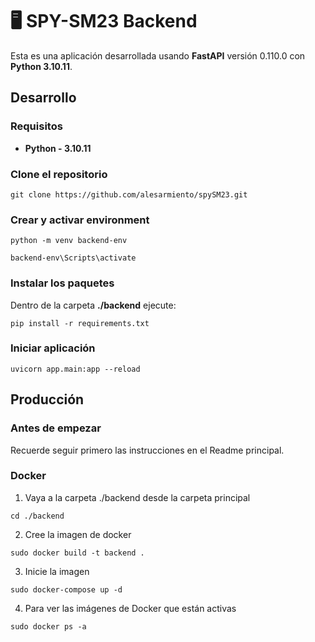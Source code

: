 # 🖥️ SPY-SM23 Backend

Esta es una aplicación desarrollada usando **FastAPI** versión 0.110.0 con **Python 3.10.11**.

## Desarrollo
### Requisitos

* **Python - 3.10.11**
### Clone el repositorio
```
git clone https://github.com/alesarmiento/spySM23.git
```
### Crear y activar environment

```
python -m venv backend-env
```

```
backend-env\Scripts\activate
```

### Instalar los paquetes

Dentro de la carpeta **./backend** ejecute:

```
pip install -r requirements.txt
```

### Iniciar aplicación

```
uvicorn app.main:app --reload
```

## Producción
### Antes de empezar

Recuerde seguir primero las instrucciones en el Readme principal.
### Docker

1. Vaya a la carpeta ./backend desde la carpeta principal
```
cd ./backend
```

2. Cree la imagen de docker
```
sudo docker build -t backend .
```

3. Inicie la imagen
```
sudo docker-compose up -d
```

4. Para ver las imágenes de Docker que están activas

```
sudo docker ps -a
```
